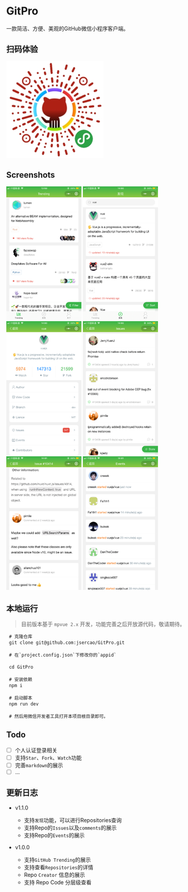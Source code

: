 # GitPro

一款简洁、方便、美观的GitHub微信小程序客户端。

## 扫码体验

![](./screenshots/qcode.jpg)

## Screenshots

<div>
    <img src="./screenshots/img1.png" width="200"/>
    <img src="./screenshots/img2.png" width="200"/>
    <img src="./screenshots/img3.png" width="200"/>
    <img src="./screenshots/img5.png" width="200"/>
    <img src="./screenshots/img6.png" width="200"/>
    <img src="./screenshots/img7.png" width="200"/>
</div>

## 本地运行

> 目前版本基于 `mpvue 2.x` 开发，功能完善之后开放源代码，敬请期待。

```
 # 克隆仓库
 git clone git@github.com:jsercao/GitPro.git

 # 在`project.config.json`下修改你的`appid`

 cd GitPro

 # 安装依赖
 npm i

 # 启动脚本
 npm run dev

 # 然后用微信开发者工具打开本项目根目录即可。
```

## Todo

- [ ] 个人认证登录相关
- [ ] 支持`Star`、`Fork`、`Watch`功能
- [ ] 完善`markdown`的展示
- [ ] ...

## 更新日志

- v1.1.0
  - 支持`发现`功能，可以进行Repositories查询
  - 支持Repo的`Issues`以及`comments`的展示
  - 支持Repo的`Events`的展示

- v1.0.0
  - 支持`GitHub Trending`的展示
  - 支持查看`Repositories`的详情
  - Repo `Creator` 信息的展示
  - 支持 Repo Code 分层级查看